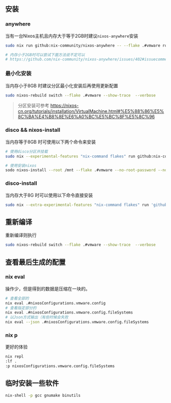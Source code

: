 ## 安装
### anywhere
当有一台Nixos主机且内存大于等于2GB时建议`nixos-anywhere`安装
``` bash
sudo nix run github:nix-community/nixos-anywhere -- --flake .#vmware root@192.168.61.132

# 内存小于2GB时可以尝试下面方法说不定可以
# https://github.com/nix-community/nixos-anywhere/issues/402#issuecomment-2479477069
```

### 最小化安装
当内存小于8GB 时建议分区最小化安装后再使用更新配置
```bash
sudo nixos-rebuild switch --flake .#vmware --show-trace  --verbose
```
> 分区安装可参考 https://nixos-cn.org/tutorials/installation/VirtualMachine.html#%E5%88%86%E5%8C%BA%E4%B8%8E%E6%A0%BC%E5%BC%8F%E5%8C%96

### disco && nixos-install
当内存等于8GB 时可使用以下两个命令来安装
``` bash
# 使用disco分区并挂载
sudo nix --experimental-features "nix-command flakes" run github:nix-community/disko/latest -- --yes-wipe-all-disks --mode destroy,format,mount --flake .#vmware

# 使用安装nixos
sodo nixos-install --root /mnt --flake .#vmware --no-root-password --no-channel-copy --show-trace --verbose
```

### disco-install
当内存大于8G 时可以使用以下命令直接安装
```bash
sudo nix --extra-experimental-features "nix-command flakes" run 'github:nix-community/disko/latest#disko-install' -- --write-efi-boot-entries --flake .#vmware  --disk sda /dev/sda
```

## 重新编译
重新编译则执行
``` bash
sudo nixos-rebuild switch --flake .#vmware --show-trace  --verbose
```

## 查看最后生成的配置
### nix eval
操作少，但是得到的数据是压缩在一块的。
```bash
# 查看全部的
nix eval .#nixosConfigurations.vmware.config
# 查看指定部分的
nix eval .#nixosConfigurations.vmware.config.fileSystems
# 以Json方式输出（有些时候会失败
nix eval --json .#nixosConfigurations.vmware.config.fileSystems
```

### nix p
更好的体验
```bash
nix repl
:lf .
:p nixosConfigurations.vmware.config.fileSystems
```

## 临时安装一些软件
```bash
nix-shell -p gcc gnumake binutils
```